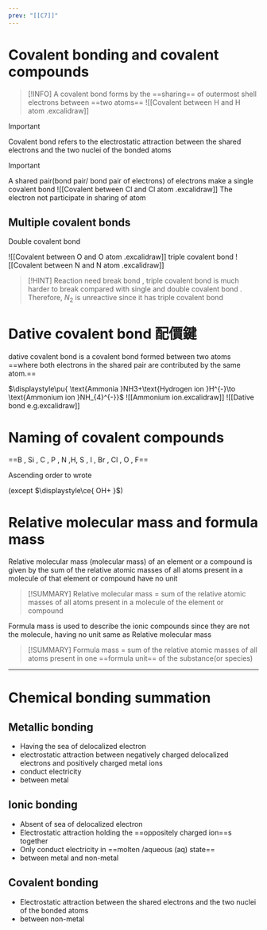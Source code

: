 ```yaml
---
prev: "[[C7]]"
---
```

# Covalent bonding and covalent compounds

> [!INFO]
A covalent bond forms by the ==sharing== of outermost shell electrons between ==two atoms==
![[Covalent between H and H atom .excalidraw]]

> [!IMPORTANT]
>  Covalent bond refers to the electrostatic attraction between the shared electrons and the two nuclei of the bonded atoms

> [!IMPORTANT]
> A shared pair(bond pair/ bond pair of electrons) of electrons make a single covalent bond
![[Covalent between Cl and Cl atom .excalidraw]]
The electron not participate in sharing of atom

## Multiple covalent bonds

Double covalent bond

![[Covalent between O and O atom .excalidraw]]
triple covalent bond
![[Covalent between N and N atom .excalidraw]]

> [!HINT]
> Reaction need break bond , triple covalent bond is much harder to break compared with single and double covalent bond . Therefore, $\displaystyle N_{2}$ is unreactive since it has triple covalent bond 

# Dative covalent bond 配價鍵
dative covalent bond is a covalent bond formed between two atoms ==where both electrons in the shared pair are contributed by the same atom.==

$\displaystyle\pu{ \text{Ammonia }NH3+\text{Hydrogen ion }H^{-}\to \text{Ammonium ion }NH_{4}^{-}}$
![[Ammonium ion.excalidraw]]
![[Dative bond e.g.excalidraw]]



# Naming of covalent compounds


==B ,  Si , C , P , N ,H, S , I , Br , Cl , O , F==

Ascending order to wrote

(except $\displaystyle\ce{ OH+ }$)


# Relative molecular mass and formula mass

Relative molecular mass (molecular mass) of an element or a compound is given by the sum of the relative atomic masses of all atoms present in a molecule of that element or compound have no unit

> [!SUMMARY]
>Relative molecular mass = sum of the relative atomic masses of all atoms present in a molecule of the element or compound



Formula mass is used to describe the ionic compounds since they are not the molecule, having no unit same as Relative molecular mass
> [!SUMMARY] 
> Formula mass = sum of the relative atomic masses of all atoms present in one ==formula unit== of the substance(or species)

---
# Chemical bonding summation 

## Metallic bonding 

- Having the sea of delocalized electron
-  electrostatic attraction between negatively charged delocalized electrons and positively charged metal ions
- conduct electricity
- between metal
## Ionic bonding
- Absent of sea of delocalized electron
- Electrostatic attraction holding the ==oppositely charged ion==s together
- Only conduct electricity in ==molten /aqueous (aq) state==
- between metal and non-metal
## Covalent bonding
- Electrostatic attraction between the shared electrons and the two nuclei of the bonded atoms
- between non-metal

